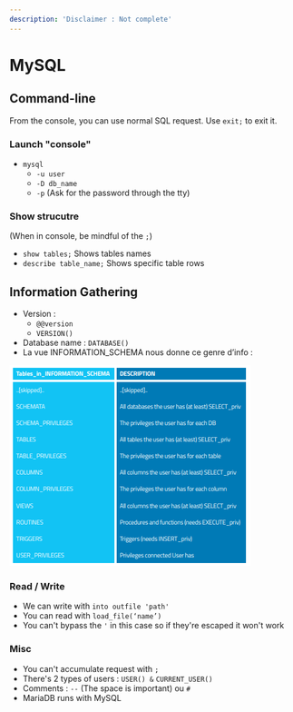 ```yaml
---
description: 'Disclaimer : Not complete'
---
```


# MySQL

## Command-line

From the console, you can use normal SQL request. Use `exit;` to exit it.

### Launch "console"

* `mysql`
  * `-u user`
  * `-D db_name`
  * `-p` \(Ask for the password through the tty\)

### Show strucutre

\(When in console, be mindful of the `;`\)

* `show tables;` Shows tables names
* `describe table_name;` Shows specific table rows

## Information Gathering

* Version :
  * `@@version`
  * `VERSION()`
* Database name : `DATABASE()`
* La vue INFORMATION\_SCHEMA nous donne ce genre d’info :

![](../.gitbook/assets/information_schema.png)

### Read / Write

* We can write with `into outfile 'path'`
* You can read with `load_file(‘name’)`
* You can't bypass the `'` in this case so if they're escaped it won't work

### Misc

* You can't accumulate request with  `;`
* There's 2 types of users : `USER() &` `CURRENT_USER()`
* Comments : `--` \(The space is important\) ou `#`
* MariaDB runs with MySQL

